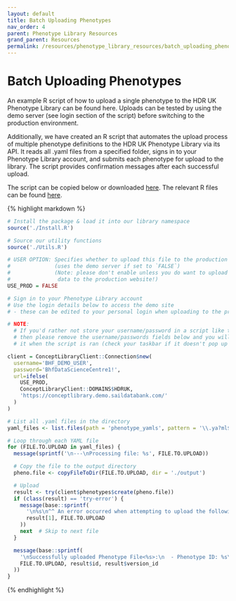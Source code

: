 ```yaml
---
layout: default
title: Batch Uploading Phenotypes
nav_order: 4
parent: Phenotype Library Resources
grand_parent: Resources
permalink: /resources/phenotype_library_resources/batch_uploading_phenotypes
---
```


# Batch Uploading Phenotypes 
An example R script of how to upload a single phenotype to the HDR UK Phenotype Library can be found here. Uploads can be tested by using the demo server (see login section of the script) before switching to the production environment.

Additionally, we have created an R script that automates the upload process of multiple phenotype definitions to the HDR UK Phenotype Library via its API. It reads all .yaml files from a specified folder, signs in to your Phenotype Library account, and submits each phenotype for upload to the library. The script provides confirmation messages after each successful upload.

The script can be copied below or downloaded [here](https://bhfdsc.github.io/documentation/assets/images/batch_upload_phenotypes.R). The relevant R files can be found [here](https://hdruk.app.box.com/folder/308904483606). 

{% highlight markdown %}
```r
# Install the package & load it into our library namespace
source('./Install.R')

# Source our utility functions
source('./Utils.R')

# USER OPTION: Specifies whether to upload this file to the production server
#              (uses the demo server if set to `FALSE`)
#              (Note: please don't enable unless you do want to upload real
#               data to the production website!)
USE_PROD = FALSE

# Sign in to your Phenotype Library account
# Use the login details below to access the demo site
# - these can be edited to your personal login when uploading to the production server

# NOTE:
  # If you'd rather not store your username/password in a script like this out of security concerns
  # then please remove the username/passwords fields below and you will be prompted by GUI to enter
  # it when the script is ran (check your taskbar if it doesn't pop up immediately)

client = ConceptLibraryClient::Connection$new(
  username='BHF_DEMO_USER',
  password='BhfDataScienceCentre1!',
  url=ifelse(
    USE_PROD,
    ConceptLibraryClient::DOMAINS$HDRUK,
    'https://conceptlibrary.demo.saildatabank.com/'
  )
)

# List all .yaml files in the directory
yaml_files <- list.files(path = 'phenotype_yamls', pattern = '\\.ya?ml$', full.names = TRUE)

# Loop through each YAML file
for (FILE.TO.UPLOAD in yaml_files) {
  message(sprintf('\n---\nProcessing file: %s', FILE.TO.UPLOAD))

  # Copy the file to the output directory
  pheno.file <- copyFileToDir(FILE.TO.UPLOAD, dir = './output')

  # Upload
  result <- try(client$phenotypes$create(pheno.file))
  if (class(result) == 'try-error') {
    message(base::sprintf(
      '\n%s\n^^ An error occurred when attempting to upload the following file: %s',
      result[1], FILE.TO.UPLOAD
    ))
    next  # Skip to next file
  }

  message(base::sprintf(
    '\nSuccessfully uploaded Phenotype File<%s>:\n  - Phenotype ID: %s\n  - Phenotype Version ID: %d\n',
    FILE.TO.UPLOAD, result$id, result$version_id
  ))
}


```
{% endhighlight %}
